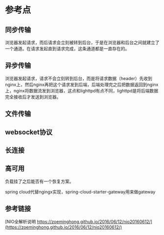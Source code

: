 # 参考点

## 同步传输
浏览器发起请求，而后请求会立刻被转到后台，于是在浏览器和后台之间就建立了一个通道。在请求发起直到请求完成，这条通道都是一直存在的。


## 异步传输
浏览器发起请求，请求不会立刻转到后台，而是将请求数据（header）先收到nginx上，然后nginx再把这个请求发到后端，后端处理完之后把数据返回到nginx上，nginx将数据流发到浏览器，这点和lighttpd有点不同，lighttpd是将后端数据完全接收后才发送到浏览器。

## 文件传输

## websocket协议

## 长连接

## 高可用 
负载挂了之后能否有一个恢复方案。

spring cloud代替ngingx实现，spring-cloud-starter-gateway用来做gateway


## 参考链接
[NIO全解析说明 https://zoeminghong.github.io/2016/06/12/nio20160612/](https://zoeminghong.github.io/2016/06/12/nio20160612/)